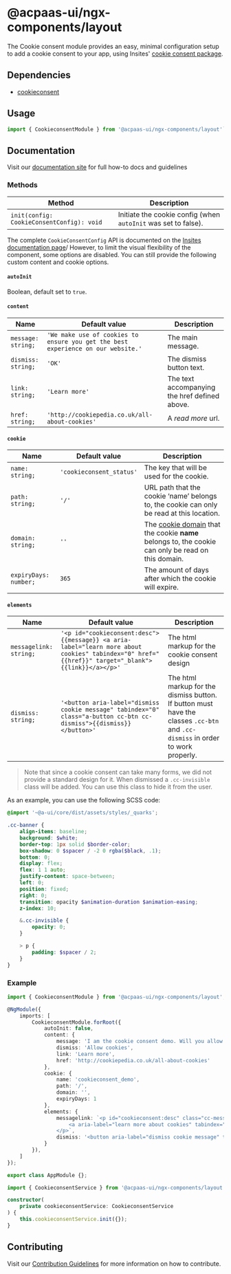 # @acpaas-ui/ngx-components/layout

The Cookie consent module provides an easy, minimal configuration setup to add a cookie consent to your app, using Insites' [cookie consent package](https://cookieconsent.insites.com).

## Dependencies

- [cookieconsent](https://cookieconsent.insites.com)

## Usage

```typescript
import { CookieconsentModule } from '@acpaas-ui/ngx-components/layout'`;
```

## Documentation

Visit our [documentation site](https://acpaas-ui.digipolis.be/) for full how-to docs and guidelines

### Methods

| Method         | Description |
| -----------    | -------------------------- |
| `init(config: CookieConsentConfig): void` | Initiate the cookie config (when `autoInit` was set to false). |

The complete `CookieConsentConfig` API is documented on the [Insites documentation page](https://cookieconsent.insites.com/documentation/javascript-api/)/ However, to limit the visual flexibility of the component, some options are disabled. You can still provide the following custom content and cookie options.

#### `autoInit`

Boolean, default set to `true`.

#### `content`

| Name         | Default value | Description |
| -----------  | ------ | -------------------------- |
| `message: string;` | `'We make use of cookies to ensure you get the best experience on our website.'` | The main message. |
| `dismiss: string;` | `'OK'` | The dismiss button text. |
| `link: string;` | `'Learn more'` | The text accompanying the href defined above. |
| `href: string;` | `'http://cookiepedia.co.uk/all-about-cookies'` | A *read more* url. |

#### `cookie`

| Name         | Default value | Description |
| -----------  | ------ | -------------------------- |
| `name: string;` | `'cookieconsent_status'` | The key that will be used for the cookie. |
| `path: string;` | `'/'` | URL path that the cookie ‘name’ belongs to, the cookie can only be read at this location. |
| `domain: string;` | `''` | The [cookie domain](http://erik.io/blog/2014/03/04/definitive-guide-to-cookie-domains/) that the cookie **name** belongs to, the cookie can only be read on this domain. |
| `expiryDays: number;` | `365` | The amount of days after which the cookie will expire. |

#### `elements`

| Name         | Default value | Description |
| -----------  | ------ | -------------------------- |
| `messagelink: string;` | `'<p id="cookieconsent:desc">{{message}} <a aria-label="learn more about cookies" tabindex="0" href="{{href}}" target="_blank">{{link}}</a></p>'` | The html markup for the cookie consent design |
| `dismiss: string;` | `'<button aria-label="dismiss cookie message" tabindex="0" class="a-button cc-btn cc-dismiss">{{dismiss}}</button>'` | The html markup for the dismiss button. If button must have the classes `.cc-btn` and `.cc-dismiss` in order to work properly. |

> Note that since a cookie consent can take many forms, we did not provide a standard design for it. When dismissed a <code>.cc-invisible</code> class will be added. You can use this class to hide it from the user.

As an example, you can use the following SCSS code:

```scss
@import '~@a-ui/core/dist/assets/styles/_quarks';

.cc-banner {
    align-items: baseline;
    background: $white;
    border-top: 1px solid $border-color;
    box-shadow: 0 $spacer / -2 0 rgba($black, .1);
    bottom: 0;
    display: flex;
    flex: 1 1 auto;
    justify-content: space-between;
    left: 0;
    position: fixed;
    right: 0;
    transition: opacity $animation-duration $animation-easing;
    z-index: 10;

    &.cc-invisible {
        opacity: 0;
    }

    > p {
        padding: $spacer / 2;
    }
}
```

### Example

```typescript
import { CookieconsentModule } from '@acpaas-ui/ngx-components/layout';

@NgModule({
    imports: [
        CookieconsentModule.forRoot({
            autoInit: false,
            content: {
                message: 'I am the cookie consent demo. Will you allow my cookies?',
                dismiss: 'Allow cookies',
                link: 'Learn more',
                href: 'http://cookiepedia.co.uk/all-about-cookies'
            },
            cookie: {
                name: 'cookieconsent_demo',
                path: '/',
                domain: '',
                expiryDays: 1
            },
            elements: {
                messagelink: `<p id="cookieconsent:desc" class="cc-message">{{message}}
                    <a aria-label="learn more about cookies" tabindex="0" href="{{href}}" target="_blank" class="cc-link">{{link}}</a>
                </p>`,
                dismiss: '<button aria-label="dismiss cookie message" tabindex="0" class="a-button cc-btn cc-dismiss">{{dismiss}}</button>'
            }
        }),
    ]
});

export class AppModule {};
```

```typescript
import { CookieconsentService } from '@acpaas-ui/ngx-components/layout';

constructor(
    private cookieconsentService: CookieconsentService
) {
    this.cookieconsentService.init({});
}
```

## Contributing

Visit our [Contribution Guidelines](../../../../../CONTRIBUTING.md) for more information on how to contribute.
